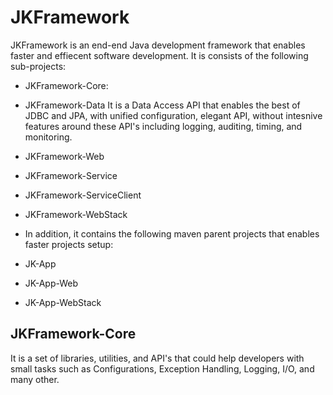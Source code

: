 # JKFramework

JKFramework is an end-end Java development framework that enables faster and effiecent software development. It is consists of the following sub-projects:
- JKFramework-Core:
  
- JKFramework-Data 
  It is a Data Access API that enables the best of JDBC and JPA, with unified configuration, elegant API, without intesnive features around these API's including logging, auditing, timing, and monitoring.
- JKFramework-Web
- JKFramework-Service
- JKFramework-ServiceClient
- JKFramework-WebStack

- In addition, it contains the following maven parent projects that enables faster projects setup:
- JK-App
- JK-App-Web
- JK-App-WebStack

## JKFramework-Core

It is a set of libraries, utilities, and API's that could help developers with small tasks such as Configurations, Exception Handling, Logging, I/O, and many other. 
